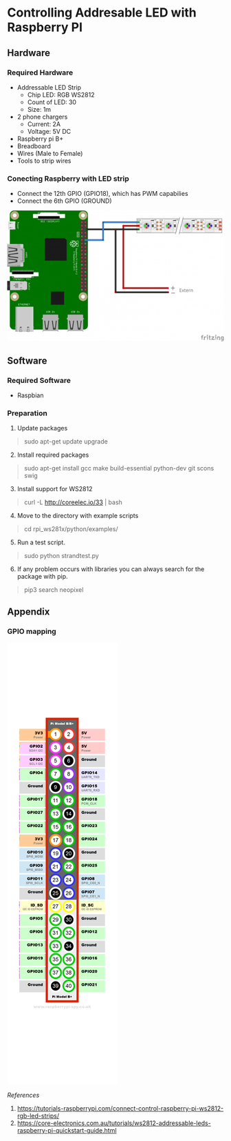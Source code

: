 # Controlling Addresable LED with Raspberry PI

## Hardware

### Required Hardware
* Addressable LED Strip 
	* Chip LED: RGB WS2812
	* Count of LED: 30
	* Size: 1m
* 2 phone chargers
	* Current: 2A
	* Voltage: 5V DC
* Raspberry pi B+
* Breadboard
* Wires (Male to Female)
* Tools to strip wires

### Conecting Raspberry with LED strip
* Connect the 12th GPIO (GPIO18), which has PWM capabilies
* Connect the 6th GPIO (GROUND)

![alt text](https://github.com/thanmitsel/Raspberry/blob/master/LED-strips/images/Raspberry-Pi-WS2812-Steckplatine-600x361.png)

## Software
### Required Software
* Raspbian


### Preparation
1. Update packages
> sudo apt-get update upgrade

2. Install required packages
> sudo apt-get install gcc make build-essential python-dev git scons swig

3. Install support for WS2812
> curl -L http://coreelec.io/33 | bash

4. Move to the directory with example scripts
> cd rpi_ws281x/python/examples/

5. Run a test script. 
> sudo python strandtest.py

6. If any problem occurs with libraries you can always search for the package with pip.
> pip3 search neopixel

## Appendix
### GPIO mapping
![alt text](https://github.com/thanmitsel/Raspberry/blob/master/LED-strips/images/1_QYLB4A45Rp6CUBdc5J48fw.png)

*References*
1. https://tutorials-raspberrypi.com/connect-control-raspberry-pi-ws2812-rgb-led-strips/
2. https://core-electronics.com.au/tutorials/ws2812-addressable-leds-raspberry-pi-quickstart-guide.html
